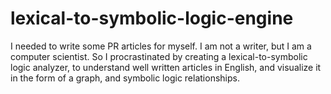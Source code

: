 # lexical-to-symbolic-logic-engine
I needed to write some PR articles for myself. I am not a writer, but I am a computer scientist. So I procrastinated by creating a lexical-to-symbolic logic analyzer, to understand well written articles in English, and visualize it in the form of a graph, and symbolic logic relationships.
